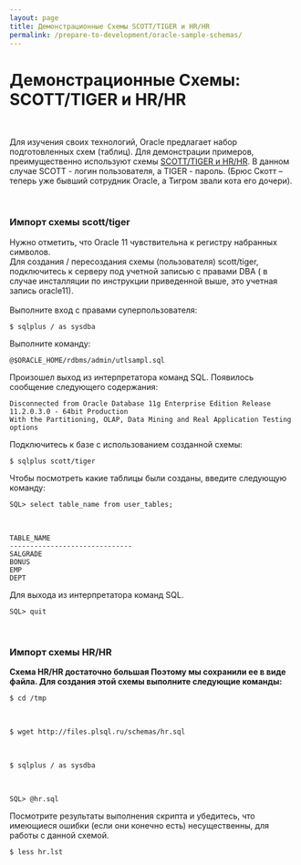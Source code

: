 ```yaml
---
layout: page
title: Демонстрационные Схемы SCOTT/TIGER и HR/HR
permalink: /prepare-to-development/oracle-sample-schemas/
---
```



# Демонстрационные Схемы: SCOTT/TIGER и HR/HR

<br/>


<p>Для изучения своих технологий, Oracle предлагает набор подготовленных схем (таблиц). Для демонстрации примеров, преимущественно используют схемы <a href="http://odba.ru/showthread.php?t=298">SCOTT/TIGER и HR/HR</a>. В данном случае SCOTT - логин пользователя, а TIGER - пароль. (Брюс Скотт – теперь уже бывший сотрудник Oracle, а Тигром звали кота его дочери).</p>


<br/>
<h3>Импорт схемы scott/tiger</h3>

Нужно отметить, что Oracle 11 чувствительна к регистру набранных символов.
<br/>
Для создания / пересоздания схемы (пользователя)  scott/tiger, подключитесь к серверу под учетной записью с правами DBA ( в случае инсталляции по инструкции приведенной выше, это учетная запись oracle11).
<br/><br/>
Выполните вход с правами суперпользователя:<br/>

    $ sqlplus / as sysdba


Выполните команду:

    @$ORACLE_HOME/rdbms/admin/utlsampl.sql


Произошел выход из интерпретатора команд SQL. Появилось сообщение следующего содержания:


    Disconnected from Oracle Database 11g Enterprise Edition Release 11.2.0.3.0 - 64bit Production
    With the Partitioning, OLAP, Data Mining and Real Application Testing options


Подключитесь к базе с использованием созданной схемы:

    $ sqlplus scott/tiger


Чтобы посмотреть какие таблицы были созданы, введите следующую команду:

    SQL> select table_name from user_tables;

<br/>

    TABLE_NAME
    ------------------------------
    SALGRADE
    BONUS
    EMP
    DEPT


Для выхода из интерпретатора команд SQL.<br/>

    SQL> quit

<br/>
<h3>Импорт схемы HR/HR</h3>

<strong> Схема HR/HR достаточно большая Поэтому мы сохранили ее в виде файла.
Для создания этой схемы выполните следующие команды: </strong>



    $ cd /tmp

<br/>

    $ wget http://files.plsql.ru/schemas/hr.sql

<br/>

    $ sqlplus / as sysdba

<br/>

    SQL> @hr.sql


Посмотрите результаты выполнения скрипта и убедитесь, что имеющиеся ошибки (если они конечно есть) несущественны, для работы с данной схемой.


    $ less hr.lst
